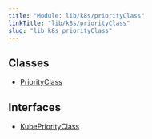 ```yaml
---
title: "Module: lib/k8s/priorityClass"
linkTitle: "lib/k8s/priorityClass"
slug: "lib_k8s_priorityClass"
---
```


## Classes

- [PriorityClass](../classes/lib_k8s_priorityClass.PriorityClass.md)

## Interfaces

- [KubePriorityClass](../interfaces/lib_k8s_priorityClass.KubePriorityClass.md)

